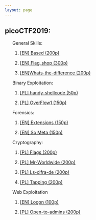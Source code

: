 ```yaml
---
layout: page
---
```


<section>
	<h1>picoCTF2019:</h1>
	<ul>
		<p>General Skills:
			<ol>
				<li><a href="{{ "/Based" | prepend: site.baseurl | replace: '//', '/' }}"><p>[EN] Based (200p)</p></a></li>
				<li><a href="{{ "/flag_shop" | prepend: site.baseurl | replace: '//', '/' }}"><p>[EN] Flag_shop (300p)</p></a></li>
				<li><a href="{{ "/whats-the-difference" | prepend: site.baseurl | replace: '//', '/' }}"><p>[EN]Whats-the-difference (200p)</p></a></li>
			</ol>
		</p>
		<p>Binary Exploitation: 
			<ol>
				<li><a href="{{ "/handy-shellcode" | prepend: site.baseurl | replace: '//', '/' }}"><p>[PL] handy-shellcode (50p)</p></a></li>
				<li><a href="{{ "/overflow1" | prepend: site.baseurl | replace: '//', '/' }}"><p>[PL] OverFlow1 (150p)</p></a></li>
			</ol>
		</p>
		<p>Forensics:
			<ol>
				<li><a href="{{ "/extensions" | prepend: site.baseurl | replace: '//', '/' }}"><p>[EN] Extensions (150p)</p></a></li>
				<li><a href="{{ "/So-Meta" | prepend: site.baseurl | replace: '//', '/' }}"><p>[EN] So Meta (150p)</p></a></li>
			</ol>
		</p>
		<p>Cryptography:
			<ol>
				<li><a href="{{ "/flags" | prepend: site.baseurl | replace: '//', '/' }}"><p>[PL] Flags (200p)</p></a></li>
				<li><a href="{{ "/mr_worldwide" | prepend: site.baseurl | replace: '//', '/' }}"><p>[PL] Mr-Worldwide (200p)</p></a></li>
				<li><a href="{{ "/la-cifra-de" | prepend: site.baseurl | replace: '//', '/' }}"><p>[PL] Ls-cifra-de (200p)</p></a></li>
				<li><a href="{{ "/tapping" | prepend: site.baseurl | replace: '//', '/' }}"><p>[PL] Tapping (200p)</p></a></li>
			</ol>
		</p>
		<p>Web Exploitation
			<ol>
				<li><a href="{{ "/Logon" | prepend: site.baseurl | replace: '//', '/' }}"><p>[EN] Logon (100p)</p></a></li>
				<li><a href="{{ "/open-to-admins" | prepend: site.baseurl | replace: '//', '/' }}"><p>[PL] Open-to-admins (200p)</p></a></li>
			</ol>
		</p>
	</ul>
</section>